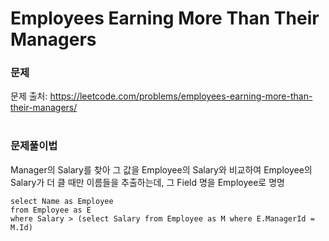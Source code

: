 # Employees Earning More Than Their Managers

### 문제
문제 출처: https://leetcode.com/problems/employees-earning-more-than-their-managers/
<br></br>

### 문제풀이법
Manager의 Salary를 찾아 그 값을 Employee의 Salary와 비교하여 Employee의 Salary가 더 클 때만 이름들을 추출하는데, 그 Field 명을 Employee로 명명
```mysql
select Name as Employee
from Employee as E
where Salary > (select Salary from Employee as M where E.ManagerId = M.Id)
```
